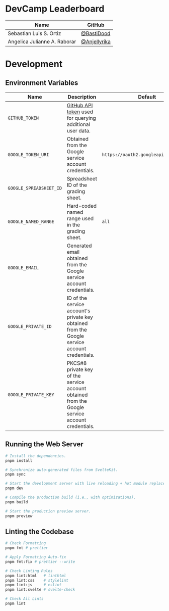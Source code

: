 # DevCamp Leaderboard

| Name                         | GitHub         |
| ---------------------------- | -------------- |
| Sebastian Luis S. Ortiz      | [@BastiDood]   |
| Angelica Julianne A. Raborar | [@Anjellyrika] |

[@BastiDood]: https://github.com/BastiDood
[@Anjellyrika]: https://github.com/Anjellyrika

# Development

## Environment Variables

| Name                    | Description                                                                                     | Default                               |
| ----------------------- | ----------------------------------------------------------------------------------------------- | ------------------------------------- |
| `GITHUB_TOKEN`          | [GitHub API token][gh-api] used for querying additional user data.                              |
| `GOOGLE_TOKEN_URI`      | Obtained from the Google service account credentials.                                           | `https://oauth2.googleapis.com/token` |
| `GOOGLE_SPREADSHEET_ID` | Spreadsheet ID of the grading sheet.                                                            |
| `GOOGLE_NAMED_RANGE`    | Hard-coded named range used in the grading sheet.                                               | `all`                                 |
| `GOOGLE_EMAIL`          | Generated email obtained from the Google service account credentials.                           |
| `GOOGLE_PRIVATE_ID`     | ID of the service account's private key obtained from the Google service account credentials.   |
| `GOOGLE_PRIVATE_KEY`    | PKCS#8 private key of the service account obtained from the Google service account credentials. |

[gh-api]: https://docs.github.com/en/authentication/keeping-your-account-and-data-secure/managing-your-personal-access-tokens

## Running the Web Server

```bash
# Install the dependencies.
pnpm install

# Synchronize auto-generated files from SvelteKit.
pnpm sync

# Start the development server with live reloading + hot module replacement.
pnpm dev

# Compile the production build (i.e., with optimizations).
pnpm build

# Start the production preview server.
pnpm preview
```

## Linting the Codebase

```bash
# Check Formatting
pnpm fmt # prettier

# Apply Formatting Auto-fix
pnpm fmt:fix # prettier --write

# Check Linting Rules
pnpm lint:html   # linthtml
pnpm lint:css    # stylelint
pnpm lint:js     # eslint
pnpm lint:svelte # svelte-check

# Check All Lints
pnpm lint
```
